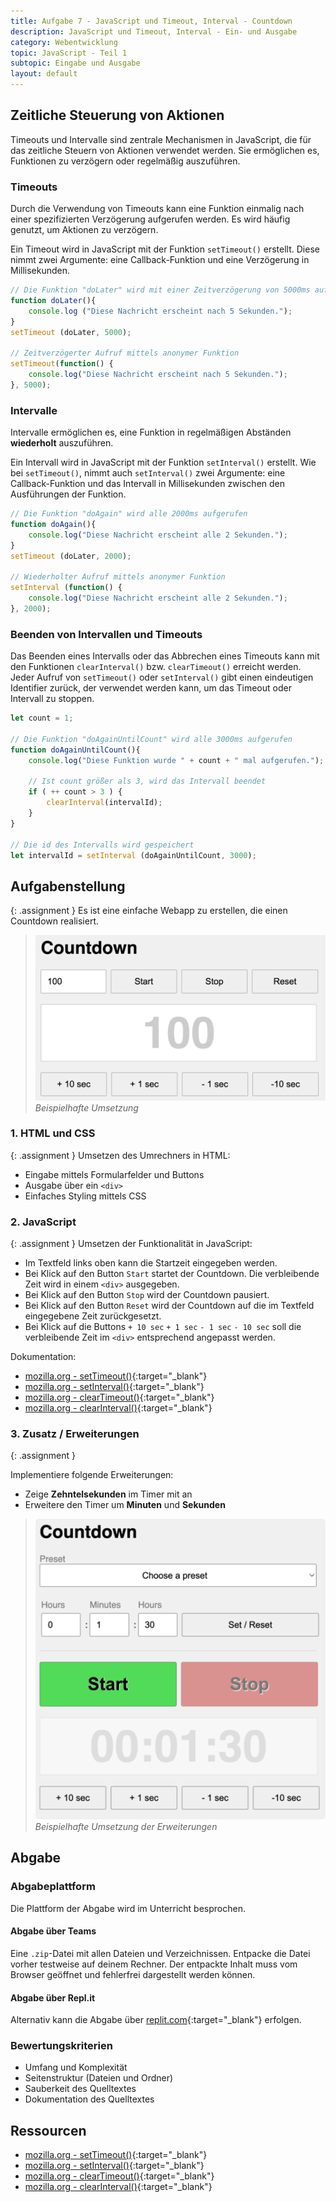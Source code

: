 ```yaml
---
title: Aufgabe 7 - JavaScript und Timeout, Interval - Countdown
description: JavaScript und Timeout, Interval - Ein- und Ausgabe
category: Webentwicklung
topic: JavaScript - Teil 1
subtopic: Eingabe und Ausgabe
layout: default
---
```


## Zeitliche Steuerung von Aktionen

Timeouts und Intervalle sind zentrale Mechanismen in JavaScript, die für das zeitliche Steuern von Aktionen verwendet werden. Sie ermöglichen es, Funktionen zu verzögern oder regelmäßig auszuführen.

### Timeouts

Durch die Verwendung von Timeouts kann eine Funktion einmalig nach einer spezifizierten Verzögerung aufgerufen werden. Es wird häufig genutzt, um Aktionen zu verzögern.

Ein Timeout wird in JavaScript mit der Funktion `setTimeout()` erstellt. Diese nimmt zwei Argumente: eine Callback-Funktion und eine Verzögerung in Millisekunden.

```javascript
// Die Funktion "doLater" wird mit einer Zeitverzögerung von 5000ms aufgerufen
function doLater(){
    console.log ("Diese Nachricht erscheint nach 5 Sekunden.");
}
setTimeout (doLater, 5000);

// Zeitverzögerter Aufruf mittels anonymer Funktion
setTimeout(function() {
	console.log("Diese Nachricht erscheint nach 5 Sekunden.");
}, 5000);
```

### Intervalle

Intervalle ermöglichen es, eine Funktion in regelmäßigen Abständen **wiederholt** auszuführen.

Ein Intervall wird in JavaScript mit der Funktion `setInterval()` erstellt. Wie bei `setTimeout()`, nimmt auch `setInterval()` zwei Argumente: eine Callback-Funktion und das Intervall in Millisekunden zwischen den Ausführungen der Funktion.

```javascript
// Die Funktion "doAgain" wird alle 2000ms aufgerufen
function doAgain(){
	console.log("Diese Nachricht erscheint alle 2 Sekunden.");
}
setTimeout (doLater, 2000);

// Wiederholter Aufruf mittels anonymer Funktion
setInterval (function() {
	console.log("Diese Nachricht erscheint alle 2 Sekunden.");
}, 2000);
```


### Beenden von Intervallen und Timeouts

Das Beenden eines Intervalls oder das Abbrechen eines Timeouts kann mit den Funktionen `clearInterval()` bzw. `clearTimeout()` erreicht werden. Jeder Aufruf von `setTimeout()` oder `setInterval()` gibt einen eindeutigen Identifier zurück, der verwendet werden kann, um das Timeout oder Intervall zu stoppen.


```javascript
let count = 1;

// Die Funktion "doAgainUntilCount" wird alle 3000ms aufgerufen
function doAgainUntilCount(){
	console.log("Diese Funktion wurde " + count + " mal aufgerufen.");
    
    // Ist count größer als 3, wird das Intervall beendet
    if ( ++ count > 3 ) {
        clearInterval(intervalId);
	}
}

// Die id des Intervalls wird gespeichert
let intervalId = setInterval (doAgainUntilCount, 3000);
```


## Aufgabenstellung
{: .assignment }
Es ist eine einfache Webapp zu erstellen, die einen Countdown realisiert.

> ![Countdown](img/intervall_countdown.png)
> *Beispielhafte Umsetzung*

### 1. HTML und CSS
{: .assignment }
Umsetzen des Umrechners in HTML:
* Eingabe mittels Formularfelder und Buttons
* Ausgabe über ein `<div>`
* Einfaches Styling mittels CSS


### 2. JavaScript
{: .assignment }
Umsetzen der Funktionalität in JavaScript:

* Im Textfeld links oben kann die Startzeit eingegeben werden.
* Bei Klick auf den Button `Start` startet der Countdown. Die verbleibende Zeit wird in einem `<div>` ausgegeben.
* Bei Klick auf den Button `Stop` wird der Countdown pausiert.
* Bei Klick auf den Button `Reset` wird der Countdown auf die im Textfeld eingegebene Zeit zurückgesetzt.
* Bei Klick auf die Buttons `+ 10 sec` `+ 1 sec` `- 1 sec` `- 10 sec` soll die verbleibende Zeit im `<div>` entsprechend angepasst werden.

Dokumentation:

* [mozilla.org - setTimeout()](https://developer.mozilla.org/en-US/docs/Web/API/WindowOrWorkerGlobalScope/setTimeout){:target="_blank"}
* [mozilla.org - setInterval()](https://developer.mozilla.org/en-US/docs/Web/API/WindowOrWorkerGlobalScope/setInterval){:target="_blank"}
* [mozilla.org - clearTimeout()](https://developer.mozilla.org/en-US/docs/Web/API/WindowOrWorkerGlobalScope/clearTimeout){:target="_blank"}
* [mozilla.org - clearInterval()](https://developer.mozilla.org/en-US/docs/Web/API/WindowOrWorkerGlobalScope/clearInterval){:target="_blank"}


### 3. Zusatz / Erweiterungen
{: .assignment }

Implementiere folgende Erweiterungen:
* Zeige **Zehntelsekunden** im Timer mit an
* Erweitere den Timer um **Minuten** und **Sekunden**

> ![Beispielhafte Erweiterung](img/interval_countdown_extended.png)
> *Beispielhafte Umsetzung der Erweiterungen*

## Abgabe

### Abgabeplattform
Die Plattform der Abgabe wird im Unterricht besprochen.

#### Abgabe über Teams
Eine `.zip`-Datei mit allen Dateien und Verzeichnissen. Entpacke die Datei vorher testweise auf deinem Rechner. Der entpackte Inhalt muss vom Browser geöffnet und fehlerfrei dargestellt werden können.

#### Abgabe über Repl.it
Alternativ kann die Abgabe über [replit.com](https://replit.com){:target="_blank"} erfolgen.

### Bewertungskriterien
* Umfang und Komplexität
* Seitenstruktur (Dateien und Ordner)
* Sauberkeit des Quelltextes
* Dokumentation des Quelltextes

## Ressourcen
* [mozilla.org - setTimeout()](https://developer.mozilla.org/en-US/docs/Web/API/WindowOrWorkerGlobalScope/setTimeout){:target="_blank"}
* [mozilla.org - setInterval()](https://developer.mozilla.org/en-US/docs/Web/API/WindowOrWorkerGlobalScope/setInterval){:target="_blank"}
* [mozilla.org - clearTimeout()](https://developer.mozilla.org/en-US/docs/Web/API/WindowOrWorkerGlobalScope/clearTimeout){:target="_blank"}
* [mozilla.org - clearInterval()](https://developer.mozilla.org/en-US/docs/Web/API/WindowOrWorkerGlobalScope/clearInterval){:target="_blank"}